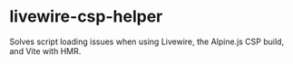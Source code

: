 # livewire-csp-helper
Solves script loading issues when using Livewire, the Alpine.js CSP build, and Vite with HMR.
